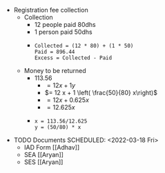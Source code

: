 - Registration fee collection
	- Collection
		- 12 people paid 80dhs
		- 1 person paid 50dhs
		- ```calc
		  Collected = (12 * 80) + (1 * 50)
		  Paid = 896.44
		  Excess = Collected - Paid
		  ```
	- Money to be returned
		- $113.56$
			- $=12x + 1y$
			- $= 12 x + 1 \left( \frac{50}{80}  x\right)$
			- $= 12 x + 0.625x$
			- $=12.625x$
		- ```calc
		  x = 113.56/12.625
		  y = (50/80) * x
		  ```
- TODO Documents
  SCHEDULED: <2022-03-18 Fri>
	- IAD Form [[Adhav]]
	- SEA [[Aryan]]
	- SES [[Aryan]]